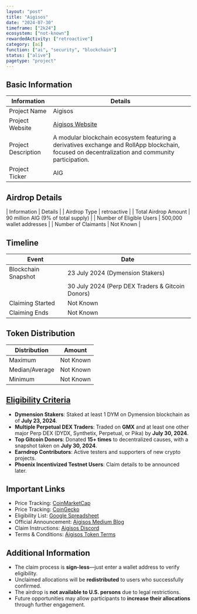 ```yaml
---
layout: "post"
title: "Aigisos"
date: "2024-07-30"
timeframe: ["2k24"]
ecosystem: ["not-known"]
rewardedActivity: ["retroactive"]
category: [ai]
function: ["ai", "security", "blockchain"]
status: ["alive"]
pagetype: "project"
---
```


## Basic Information

| Information         | Details                                                                                                                                          |
| ------------------- | ------------------------------------------------------------------------------------------------------------------------------------------------ |
| Project Name        | Aigisos                                                                                                                                          |
| Project Website     | [Aigisos Website](https://aigisos.com)                                                                                                           |
| Project Description | A modular blockchain ecosystem featuring a derivatives exchange and RollApp blockchain, focused on decentralization and community participation. |
| Project Ticker      | AIG                                                                                                                                              |

## Airdrop Details

| Information              | Details                             |
| Airdrop Type             | retroactive                         |
| Total Airdrop Amount     | 90 million AIG (9% of total supply) |
| Number of Eligible Users | 500,000 wallet addresses            |
| Number of Claimants      | Not Known                           |

## Timeline

| Event               | Date                                             |
| ------------------- | ------------------------------------------------ |
| Blockchain Snapshot | 23 July 2024 (Dymension Stakers)                 |
|                     | 30 July 2024 (Perp DEX Traders & Gitcoin Donors) |
| Claiming Started    | Not Known                                        |
| Claiming Ends       | Not Known                                        |

## Token Distribution

| Distribution   | Amount    |
| -------------- | --------- |
| Maximum        | Not Known |
| Median/Average | Not Known |
| Minimum        | Not Known |

## [Eligibility Criteria](https://aigisos.medium.com/aigisos-genesis-rolldrop-8de869192404)

- **Dymension Stakers**: Staked at least 1 DYM on Dymension blockchain as of **July 23, 2024**.
- **Multiple Perpetual DEX Traders**: Traded on **GMX** and at least one other major Perp DEX (DYDX, Synthetix, Perpetual, or Pika) by **July 30, 2024**.
- **Top Gitcoin Donors**: Donated **15+ times** to decentralized causes, with a snapshot taken on **July 30, 2024**.
- **Earndrop Contributors**: Active testers and supporters of new crypto projects.
- **Phoenix Incentivized Testnet Users**: Claim details to be announced later.

## Important Links

- Price Tracking: [CoinMarketCap](https://coinmarketcap.com/currencies/aigisos)
- Price Tracking: [CoinGecko](https://www.coingecko.com/en/coins/aigisos)
- Eligibility List: [Google Spreadsheet](https://docs.google.com/spreadsheets/d/1RPdrJTjo_lbK76gv9uwp2gDwwdxS5z_rYcx1g_3-1kE/edit?usp=sharing)
- Official Announcement: [Aigisos Medium Blog](https://aigisos.medium.com/aigisos-genesis-rolldrop-8de869192404)
- Claim Instructions: [Aigisos Discord](https://discord.gg/eECqtybMGZ)
- Terms & Conditions: [Aigisos Token Terms](https://aigisos.com/tokenterms.html)

## Additional Information

- The claim process is **sign-less**—just enter a wallet address to verify eligibility.
- Unclaimed allocations will be **redistributed** to users who successfully confirmed.
- The airdrop is **not available to U.S. persons** due to legal restrictions.
- Future opportunities may allow participants to **increase their allocations** through further engagement.